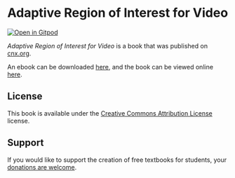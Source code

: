 # Adaptive Region of Interest for Video

[![Open in Gitpod](https://gitpod.io/button/open-in-gitpod.svg)](https://gitpod.io/from-referrer/)

_Adaptive Region of Interest for Video_ is a book that was published on [cnx.org](https://cnx.org/).

An ebook can be downloaded [here](https://github.com/cnx-user-books/cnxbook-adaptive-region-of-interest-for-video/releases/latest), and the book can be viewed online [here](https://github.com/cnx-user-books/cnxbook-adaptive-region-of-interest-for-video/releases/latest).

## License
This book is available under the [Creative Commons Attribution License](./LICENSE) license.

## Support
If you would like to support the creation of free textbooks for students, your [donations are welcome](https://riceconnect.rice.edu/donation/support-openstax-banner).

